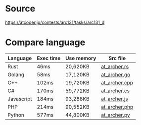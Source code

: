 # Source
https://atcoder.jp/contests/arc131/tasks/arc131_d

# Compare language
|  Language   |  Exec time  |  Use memory  |  Src file                         |
| ----        | ----        | ----         | ----                              |
|  Rust       |  46ms       |  20,620KB    | [at_archer.rs](./at_archer.rs)    |
|  Golang     |  58ms	    |  17,120KB    | [at_archer.go](./at_archer.go)    |
|  C++        |  102ms      |  19,720KB    | [at_archer.cpp](./at_archer.cpp)  |
|  C#         |  170ms      |  59,772KB    | [at_archer.cs](./at_archer.cs)    |
|  Javascript |  184ms      |  93,288KB    | [at_archer.js](./at_archer.js)    |
|  PHP        |  214ms      |  90,552KB    | [at_archer.php](./at_archer.php)  |
|  Python     |  577ms      |  44,800KB    | [at_archer.py](./at_archer.py)    |
